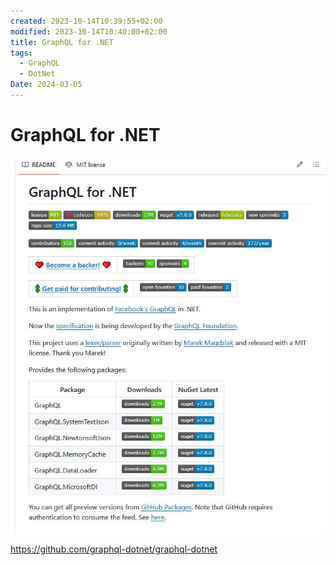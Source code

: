 ```yaml
---
created: 2023-10-14T10:39:55+02:00
modified: 2023-10-14T10:40:00+02:00
title: GraphQL for .NET
tags:
  - GraphQL
  - DotNet
Date: 2024-03-05
---
```


# GraphQL for .NET

![](../_asset/2023-10-14_GraphQL%20for%20.NET_image_1.jpg)

<https://github.com/graphql-dotnet/graphql-dotnet>
